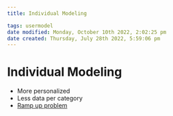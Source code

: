 ```yaml
---
title: Individual Modeling

tags: usermodel 
date modified: Monday, October 10th 2022, 2:02:25 pm
date created: Thursday, July 28th 2022, 5:59:06 pm
---
```


# Individual Modeling
- More personalized
- Less data per category
- [Ramp up problem](Ramp%20up%20problem.md)

